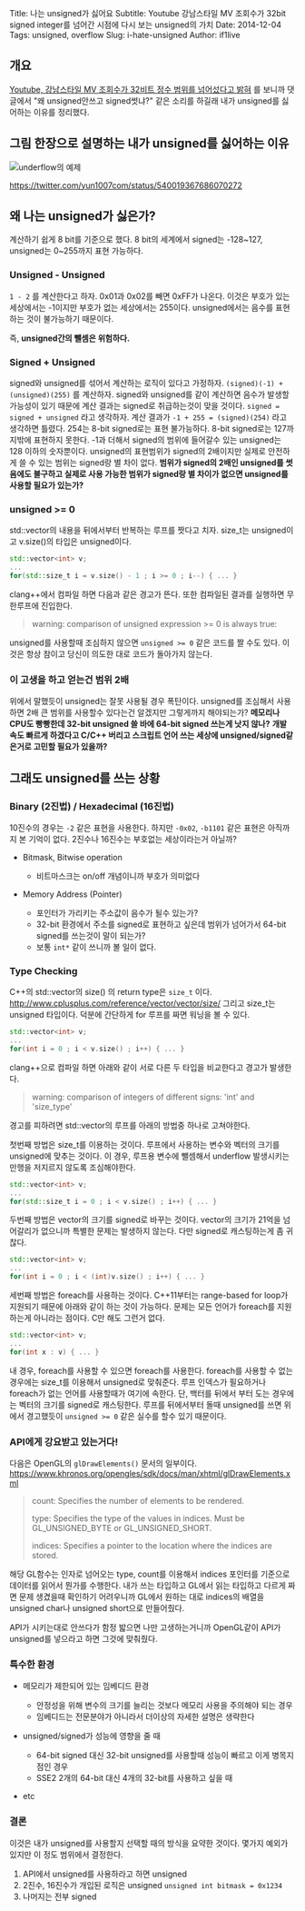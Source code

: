 Title: 나는 unsigned가 싫어요
Subtitle: Youtube 강남스타일 MV 조회수가 32bit signed integer를 넘어간 시점에 다시 보는 unsigned의 가치
Date: 2014-12-04
Tags: unsigned, overflow
Slug: i-hate-unsigned
Author: if1live

개요
----

[Youtube, 강남스타일 MV 조회수가 32비트 정수 범위를 넘어섰다고 밝혀](http://www.clien.net/cs2/bbs/board.php?bo_table=news&wr_id=1911757) 를 보니까 댓글에서 "왜 unsigned안쓰고 signed썻냐?" 같은 소리를 하길래 내가 unsigned를 싫어하는 이유를 정리했다.

그림 한장으로 설명하는 내가 unsigned를 싫어하는 이유
----------------------------------------------------

![underflow의 예제]({filename}/static/i-hate-unsigned/temperature-underflow.jpg)

<https://twitter.com/yun1007com/status/540019367686070272>

왜 나는 unsigned가 싫은가?
--------------------------

계산하기 쉽게 8 bit를 기준으로 했다. 8 bit의 세계에서 signed는 -128~127, unsigned는 0~255까지 표현 가능하다.

### Unsigned - Unsigned

`1 - 2` 를 계산한다고 하자. 0x01과 0x02를 빼면 0xFF가 나온다. 이것은 부호가 있는 세상에서는 -1이지만 부호가 없는 세상에서는 255이다. unsigned에서는 음수를 표현하는 것이 불가능하기 때문이다.

즉, **unsigned간의 뺄셈은 위험하다.**

### Signed + Unsigned

signed와 unsigned를 섞어서 계산하는 로직이 있다고 가정하자. `(signed)(-1) + (unsigned)(255)` 를 계산하자. signed와 unsigned를 같이 계산하면 음수가 발생할 가능성이 있기 때문에 계산 결과는 signed로 취급하는것이 맞을 것이다. `signed = signed + unsigned` 라고 생각하자. 계산 결과가 `-1 + 255 = (signed)(254)` 라고 생각하면 틀렸다. 254는 8-bit signed로는 표현 불가능하다. 8-bit signed로는 127까지밖에 표현하지 못한다. -1과 더해서 signed의 범위에 들어갈수 있는 unsigned는 128 이하의 숫자뿐이다. unsigned의 표현범위가 signed의 2배이지만 실제로 안전하게 쓸 수 있는 범위는 signed랑 별 차이 없다. **범위가 signed의 2배인 unsigned를 썻음에도 불구하고 실제로 사용 가능한 범위가 signed랑 별 차이가 없으면 unsigned를 사용할 필요가 있는가?**

### unsigned >= 0

std::vector의 내용을 뒤에서부터 반복하는 루프를 짯다고 치자. size_t는 unsigned이고 v.size()의 타입은 unsigned이다.

```cpp
std::vector<int> v;
...
for(std::size_t i = v.size() - 1 ; i >= 0 ; i--) { ... }
```

clang++에서 컴파일 하면 다음과 같은 경고가 뜬다. 또한 컴파일된 결과를 실행하면 무한루프에 진입한다.

> warning: comparison of unsigned expression >= 0 is always true:

unsigned를 사용할때 조심하지 않으면 `unsigned >= 0` 같은 코드를 짤 수도 있다. 이것은 항상 참이고 당신이 의도한 대로 코드가 돌아가지 않는다.

### 이 고생을 하고 얻는건 범위 2배

위에서 말했듯이 unsigned는 잘못 사용될 경우 폭탄이다. unsigned를 조심해서 사용하면 2배 큰 범위를 사용할수 있다는건 알겠지만 그렇게까지 해야되는가? **메모리나 CPU도 빵빵한데 32-bit unsigned 쓸 바에 64-bit signed 쓰는게 낫지 않나?** **개발 속도 빠르게 하겠다고 C/C++ 버리고 스크립트 언어 쓰는 세상에 unsigned/signed같은거로 고민할 필요가 있을까?**

그래도 unsigned를 쓰는 상황
---------------------------

### Binary (2진법) / Hexadecimal (16진법)

10진수의 경우는 `-2` 같은 표현을 사용한다. 하지만 `-0x02`, `-b1101` 같은 표현은 아직까지 본 기억이 없다. 2진수나 16진수는 부호없는 세상이라는거 아닐까?

-   Bitmask, Bitwise operation
    -   비트마스크는 on/off 개념이니까 부호가 의미없다

-   Memory Address (Pointer)
    -   포인터가 가리키는 주소값이 음수가 될수 있는가?
    -   32-bit 환경에서 주소를 signed로 표현하고 싶은데 범위가 넘어가서 64-bit signed를 쓰는것이 말이 되는가?
    -   보통 `int*` 같이 쓰니까 볼 일이 없다.

### Type Checking

C++의 std::vector의 size() 의 return type은 `size_t` 이다. <http://www.cplusplus.com/reference/vector/vector/size/> 그리고 size_t는 unsigned 타입이다. 덕분에 간단하게 for 루프를 짜면 워닝을 볼 수 있다.

```cpp
std::vector<int> v;
...
for(int i = 0 ; i < v.size() ; i++) { ... }
```

clang++으로 컴파일 하면 아래와 같이 서로 다른 두 타입을 비교한다고 경고가 발생한다.

> warning: comparison of integers of different signs: 'int' and 'size_type'

경고를 피하려면 std::vector의 루프를 아래의 방법중 하나로 고쳐야한다.

첫번째 방법은 size_t를 이용하는 것이다. 루프에서 사용하는 변수와 벡터의 크기를 unsigned에 맞추는 것이다. 이 경우, 루프용 변수에 뺄셈해서 underflow 발생시키는 만행을 저지르지 않도록 조심해야한다.

```cpp
std::vector<int> v;
...
for(std::size_t i = 0 ; i < v.size() ; i++) { ... }
```

두번째 방법은 vector의 크기를 signed로 바꾸는 것이다. vector의 크기가 21억을 넘어갈리가 없으니까 특별한 문제는 발생하지 않는다. 다만 signed로 캐스팅하는게 좀 귀찮다.

```cpp
std::vector<int> v;
...
for(int i = 0 ; i < (int)v.size() ; i++) { ... }
```

세번째 방법은 foreach를 사용하는 것이다. C++11부터는 range-based for loop가 지원되기 때문에 아래와 같이 하는 것이 가능하다. 문제는 모든 언어가 foreach를 지원하는게 아니라는 점이다. C만 해도 그런거 없다.

```cpp
std::vector<int> v;
...
for(int x : v) { ... }
```

내 경우, foreach를 사용할 수 있으면 foreach를 사용한다. foreach를 사용할 수 없는 경우에는 size_t를 이용해서 unsigned로 맞춰준다. 루프 인덱스가 필요하거나 foreach가 없는 언어를 사용할때가 여기에 속한다. 단, 백터를 뒤에서 부터 도는 경우에는 벡터의 크기를 signed로 캐스팅한다. 루프를 뒤에서부터 돌때 unsigned를 쓰면 위에서 경고했듯이 `unsigned >= 0` 같은 실수를 할수 있기 때문이다.

### API에게 강요받고 있는거다!

다음은 OpenGL의 `glDrawElements()` 문서의 일부이다. <https://www.khronos.org/opengles/sdk/docs/man/xhtml/glDrawElements.xml>

> count: Specifies the number of elements to be rendered.
>
> type: Specifies the type of the values in indices. Must be GL_UNSIGNED_BYTE or GL_UNSIGNED_SHORT.
>
> indices: Specifies a pointer to the location where the indices are stored.

해당 GL함수는 인자로 넘어오는 type, count를 이용해서 indices 포인터를 기준으로 데이터를 읽어서 뭔가를 수행한다. 내가 쓰는 타입하고 GL에서 읽는 타입하고 다르게 짜면 문제 생겼을때 확인하기 어려우니까 GL에서 원하는 대로 indices의 배열을 unsigned char나 unsigned short으로 만들어줬다.

API가 시키는대로 안쓰다가 함정 밟으면 나만 고생하는거니까 OpenGL같이 API가 unsigned를 넣으라고 하면 그것에 맞춰줬다.

### 특수한 환경

-   메모리가 제한되어 있는 임베디드 환경
    -   안정성을 위해 변수의 크기를 늘리는 것보다 메모리 사용을 주의해야 되는 경우
    -   임베디드는 전문분야가 아니라서 더이상의 자세한 설명은 생략한다

-   unsigned/signed가 성능에 영향을 줄 때
    -   64-bit signed 대신 32-bit unsigned를 사용할때 성능이 빠르고 이게 병목지점인 경우
    -   SSE2 2개의 64-bit 대신 4개의 32-bit를 사용하고 싶을 때

-   etc

### 결론

이것은 내가 unsigned를 사용할지 선택할 때의 방식을 요약한 것이다. 몇가지 예외가 있지만 이 정도 범위에서 결정한다.

1.  API에서 unsigned를 사용하라고 하면 unsigned
2.  2진수, 16진수가 개입된 로직은 unsigned `unsigned int bitmask = 0x1234`
3.  나머지는 전부 signed

